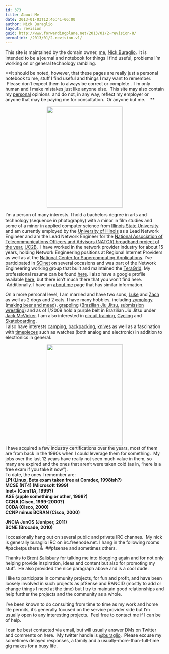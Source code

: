 ```yaml
---
id: 373
title: About Me
date: 2013-01-03T12:46:41-06:00
author: Nick Buraglio
layout: revision
guid: http://www.forwardingplane.net/2013/01/2-revision-8/
permalink: /2013/01/2-revision-v1/
---
```

This site is maintained by the domain owner, [me](http://buraglio.com/nick/), [Nick Buraglio](http://buraglio.com/nick/).  It is intended to be a journal and notebook for things I find useful, problems I&#8217;m working on or general technology rambling.

**It should be noted, however, that these pages are really just a personal notebook to me, stuff I find useful and things I may want to remember.  Please don&#8217;t expect them to always be correct or complete .  I&#8217;m only human and I make mistakes just like anyone else.  This site may also contain my <span style="text-decoration: underline;">personal</span> opinions  and do not, in any way, reflect my employer or anyone that may be paying me for consultation.  Or anyone but me.    **

<div>
</div>

<div class="separator" style="clear: both; text-align: center;">
  <a style="margin-left: 1em; margin-right: 1em;" href="http://farm5.static.flickr.com/4094/4923051199_82b05feaf1.jpg"><img src="http://farm5.static.flickr.com/4094/4923051199_82b05feaf1.jpg" alt="" width="240" height="320" border="0" /></a>
</div>

I&#8217;m a person of many interests. I hold a bachelors degree in arts and technology (sequence in photography) with a minor in film studies and some of a minor in applied computer science from [Illinois State University](http://ilstu.edu/) and am currently employed by the [University of Illinois](http://www.illinois.edu/) as a Lead Network Engineer and am the Lead Network Engineer for the [National Association of Telecommunications Officers and Advisors (NATOA) broadband project of the year](http://uc2b.net/2012/09/13/uc2b-awarded-national-association-of-telecommunications-officers-and-advisors-natoa-2012-community-broadband-project-of-the-year/), [UC2B](http://uc2b.net/).  I have worked in the network provider industry for about 15 years, holding Network Engineering positions at Regional Internet Providers as well as at the [National Center for Supercomputing Applications](http://www.ncsa.uiuc.edu/). I&#8217;ve participated in [SCinet](https://scinet.supercomp.org/) on several occasions and was part of the Network Engineering working group that built and maintained the [TeraGrid](https://www.teragrid.org/). My professional resume can be found [here](http://buraglio.com/nick/resume). I also have a google profile available <a href="https://plus.google.com/u/0/101045958892388765754/about" target="_blank">here</a>, but there isn&#8217;t much there that you won&#8217;t find here.  Additionally. I have an <a href="http://about.me/buraglio" target="_blank">about.me</a> page that has similar information.

On a more personal level, I am married and have two sons, [Luke](http://www.buraglio.com/luke/) and [Zach](http://www.buraglio.com/zach) as well as 2 dogs and 2 cats. I have many hobbies, including [zymology](http://en.wikipedia.org/wiki/Zymurgist) ([making beer and mead](http://buraglio.com/nick/category/beer/recipe)), [grappling](http://en.wikipedia.org/wiki/Grappling) ([Brazilian Jiu Jitsu](http://en.wikipedia.org/wiki/Brazilian_Jiu_Jitsu), [submission wrestling](http://en.wikipedia.org/wiki/Submission_wrestling)) and as of 1/2009 hold a purple belt in Brazilian Jiu Jitsu under [Jack McVicker](http://en.wikipedia.org/wiki/Submission_wrestling). I am also interested in [circuit training](http://en.wikipedia.org/wiki/Circuit_training), [Cycling](http://en.wikipedia.org/wiki/Cycling) and [Skateboarding](http://en.wikipedia.org/wiki/Skateboarding).  
I also have interests [camping](http://en.wikipedia.org/wiki/Camping), [backpacking](http://en.wikipedia.org/wiki/Backpacking_(wilderness)), <a href="http://www.budgetbladereview.com/" target="_blank">knives</a> as well as a fascination with [timepieces](http://en.wikipedia.org/wiki/Timepiece) such as watches (both analog and electronic) in addition to electronics in general.

<div class="separator" style="clear: both; text-align: center;">
  <a style="margin-left: 1em; margin-right: 1em;" href="http://farm5.static.flickr.com/4101/4905501229_694a8701b7.jpg"><img src="http://farm5.static.flickr.com/4101/4905501229_694a8701b7.jpg" alt="" width="240" height="320" border="0" /></a>
</div>

<div class="separator" style="clear: both; text-align: center;">
</div>

<div class="separator" style="clear: both; text-align: left;">
  I have acquired a few industry certifications over the years, most of them are from back in the 1990s when I could leverage them for something.  My jobs over the last 12 years have really not seen much value in them, so many are expired and the ones that aren&#8217;t were taken cold (as in, &#8220;here is a free exam if you take it now&#8221;).
</div>

<div class="separator" style="clear: both; text-align: left;">
</div>

<div class="separator" style="clear: both; text-align: left;">
  To date, the ones I remember are:
</div>

<div class="separator" style="clear: both; text-align: left;">
</div>

<div class="separator" style="clear: both; text-align: left;">
  <strong>LPI (Linux, Beta exam taken free at Comdex, 1998ish?)</strong>
</div>

<div class="separator" style="clear: both; text-align: left;">
  <strong>MCSE (NT4) (Microsoft 1999)</strong>
</div>

<div class="separator" style="clear: both; text-align: left;">
  <strong>Inet+ (ComTIA, 1999?)</strong>
</div>

<div class="separator" style="clear: both; text-align: left;">
  <strong>ASE (apple something or other, 1998?)</strong>
</div>

<div class="separator" style="clear: both; text-align: left;">
  <strong>CCNA (Cisco, 1999-2000?)</strong>
</div>

<div class="separator" style="clear: both; text-align: left;">
  <strong>CCDA (Cisco, 2000)</strong>
</div>

<div class="separator" style="clear: both; text-align: left;">
  <strong>CCNP minus BCRAN (Cisco, 2000)</strong>
</div>

**JNCIA JunOS (Juniper, 2011)**  
**BCNE (Brocade, 2010)**

I occasionally hang out on several public and private IRC channes.  My nick is generally buraglio IRC on irc.freenode.net. I hang in the following rooms #packetpushers &  ##pfsense and sometimes others.

Thanks to <a href="http://www.networkstatic.net" target="_blank">Brent Salisbury</a> for talking me into blogging again and for not only helping provide inspiration, ideas and content but also for promoting my stuff.  He also provided the nice paragraph above and is a cool dude.

I like to participate in community projects, for fun and profit, and have been loosely involved in such projects as pfSense and RANCID (mostly to add or change things I need at the time) but I try to maintain good relationships and help further the projects and the community as a whole.

I&#8217;ve been known to do consulting from time to time as my work and home life permits, it&#8217;s generally focused on the service provider side but I&#8217;m usually open to any interesting projects.  Feel free to contact me if I can be of help.

I can be best contacted via email, but will usually answer DMs on Twitter and comments on here.  My twitter handle is <a href="http://www.twitter.com/buraglio" target="_blank">@buraglio</a>.  Please excuse my sometimes delayed responses, a family and a usually-more-than-full-time gig makes for a busy life.